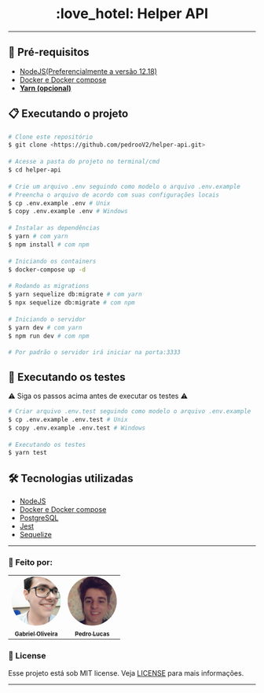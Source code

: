<h1 align="center"> :love_hotel: Helper API </h1>

---

## :construction_worker: Pré-requisitos

- [NodeJS(Preferencialmente a versão 12.18)](https://nodejs.org/en/)
- [Docker e Docker compose](https://www.docker.com/)
- **[Yarn (opcional)](https://classic.yarnpkg.com/en/docs/install/)**

## :clipboard: Executando o projeto

```bash
# Clone este repositório
$ git clone <https://github.com/pedrooV2/helper-api.git>

# Acesse a pasta do projeto no terminal/cmd
$ cd helper-api

# Crie um arquivo .env seguindo como modelo o arquivo .env.example
# Preencha o arquivo de acordo com suas configurações locais
$ cp .env.example .env # Unix
$ copy .env.example .env # Windows

# Instalar as dependências
$ yarn # com yarn
$ npm install # com npm

# Iniciando os containers
$ docker-compose up -d

# Rodando as migrations
$ yarn sequelize db:migrate # com yarn
$ npx sequelize db:migrate # com npm

# Iniciando o servidor
$ yarn dev # com yarn
$ npm run dev # com npm

# Por padrão o servidor irá iniciar na porta:3333
```

## :wrench: Executando os testes

:warning: Siga os passos acima antes de executar os testes :warning:

```bash
# Criar arquivo .env.test seguindo como modelo o arquivo .env.example
$ cp .env.example .env.test # Unix
$ copy .env.example .env.test # Windows

# Executando os testes
$ yarn test
```

## :hammer_and_wrench: Tecnologias utilizadas

- [NodeJS](https://nodejs.org/en/)
- [Docker e Docker compose](https://www.docker.com/)
- [PostgreSQL](https://www.postgresql.org/)
- [Jest](https://jestjs.io/)
- [Sequelize](https://sequelize.org/)

---

### :construction_worker: Feito por:

<table>
  <tr>
    <td align="center"><a href="https://github.com/gaoliveira21"><img style="border-radius: 50%;" src="https://github.com/gaoliveira21/randpic/blob/master/.github/gabriel.jpg" width="100px;" alt=""/><br /><sub><b>Gabriel Oliveira</b></sub></a><br /></td>
    <td align="center"><a href="https://github.com/pedrooV2"><img style="border-radius: 50%;" src="https://github.com/gaoliveira21/randpic/blob/master/.github/pedro.jpg" width="100px;" alt=""/><br /><sub><b>Pedro Lucas</b></sub></a><br /></td>
  </tr>
</table>

### :memo: License
Esse projeto está sob MIT license. Veja [LICENSE](https://github.com/pedrooV2/helper-api/blob/master/LICENSE) para mais informações.

---
